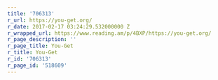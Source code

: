 ```yaml
---
title: '706313'
r_url: https://you-get.org/
r_date: 2017-02-17 03:24:29.532000000 Z
r_wrapped_url: https://www.reading.am/p/4BXP/https://you-get.org/
r_page_description: ''
r_page_title: You-Get
r_title: You-Get
r_id: '706313'
r_page_id: '518609'
---
```



